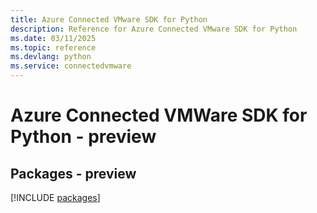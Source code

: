 ```yaml
---
title: Azure Connected VMware SDK for Python
description: Reference for Azure Connected VMware SDK for Python
ms.date: 03/11/2025
ms.topic: reference
ms.devlang: python
ms.service: connectedvmware
---
```

# Azure Connected VMWare SDK for Python - preview
## Packages - preview
[!INCLUDE [packages](connected-vmware-index.md)]